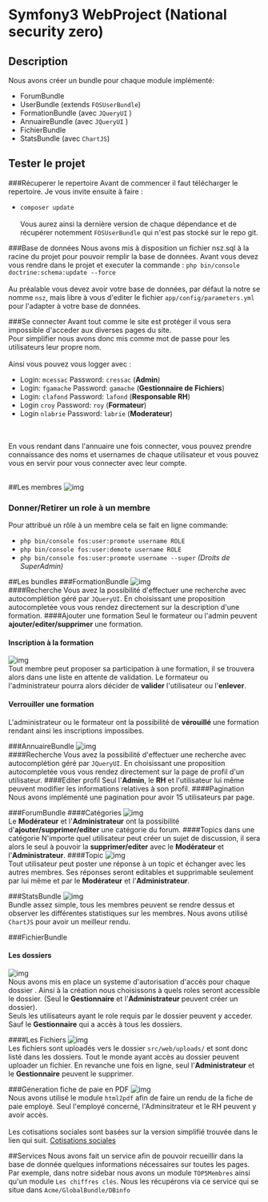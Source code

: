 Symfony3 WebProject (National security zero)
====================
## Description
Nous avons créer un bundle pour chaque module implémenté:
* ForumBundle
* UserBundle (extends `FOSUserBundle`)
* FormationBundle (avec `JQueryUI` )
* AnnuaireBundle (avec `JQueryUI` )
* FichierBundle
* StatsBundle (avec `ChartJS`)

## Tester le projet
###Récuperer le repertoire
Avant de commencer il faut télécharger le repertoire. Je vous invite ensuite
à faire :<br/>
* `composer update`<br/><br/>
Vous aurez ainsi la dernière version de chaque dépendance et de récupérer
notemment `FOSUserBundle` qui n'est pas stocké sur le repo git.

###Base de données
Nous avons mis à disposition un fichier nsz.sql à la racine du projet pour
pouvoir remplir la base de données.
Avant vous devez vous rendre dans le projet et executer la commande :
`php bin/console doctrine:schema:update --force`<br/><br/>
Au préalable vous devez avoir votre base de données, par défaut la notre se
nomme `nsz`, mais libre à vous d'editer le fichier `app/config/parameters.yml` pour l'adapter à votre base de données.

###Se connecter
Avant tout comme le site est protéger il vous sera impossible d'acceder aux
diverses pages du site.<br/>
Pour simplifier nous avons donc mis comme mot de passe pour les utilisateurs
leur propre nom. <br/><br/>Ainsi vous pouvez vous logger avec :
* Login: `mcessac` Password: `cressac` (**Admin**)
* Login: `fgamache` Password: `gamache` (**Gestionnaire de Fichiers**)
* Login: `clafond` Password: `lafond` (**Responsable RH**)
* Login `croy` Password: `roy` (**Formateur**)
* Login `nlabrie` Password: `labrie` (**Moderateur**)
<br/>
<br/>
En vous rendant dans l'annuaire une fois connecter, vous pouvez prendre
connaissance des noms et usernames de chaque utilisateur et vous pouvez vous
en servir pour vous connecter avec leur compte.
<br/>
<br/>

##Les membres
![img](gitImg/profil.jpg "profil")<br/>
### Donner/Retirer un role à un membre
Pour attribué un rôle à un membre cela se fait en ligne commande:
* `php bin/console fos:user:promote username ROLE`
* `php bin/console fos:user:demote username ROLE`
* `php bin/console fos:user:promote username --super` *(Droits de
SuperAdmin)*


##Les bundles
###FormationBundle
![img](gitImg/formations.jpg "formations")<br/>
####Recherche
Vous avez la possibilité d'effectuer une recherche avec autocomplétion géré
par `JQueryUI`. En choisissant une proposition autocompletée vous vous
rendez
directement sur la description d'une formation.
####Ajouter une formation
Seul le formateur ou l'admin peuvent **ajouter/editer/supprimer** une
formation.
#### Inscription à la formation
![img](gitImg/formation.jpg "formation")<br/>
Tout membre peut proposer sa participation à une formation, il se trouvera
alors dans une liste en attente de validation. Le formateur ou
l'administrateur pourra alors décider de **valider** l'utilisateur ou
l'**enlever**.
#### Verrouiller une formation
L'administrateur ou le formateur ont la possibilité de **vérouillé** une
formation rendant ainsi les inscriptions impossibes.

###AnnuaireBundle
![img](gitImg/annuaire.jpg "annuaire")<br/>
####Recherche
Vous avez la possibilité d'effectuer une recherche avec autocomplétion géré
par `JQueryUI`. En choisissant une proposition autocompletée vous vous
rendez
directement sur la page de profil d'un utilisateur.
####Editer profil
Seul l'**Admin**, le **RH** et l'utilisateur lui même peuvent modifier les
informations relatives à son profil.
####Pagination
Nous avons implémenté une pagination pour avoir 15 utilisateurs par page.

###ForumBundle
####Catégories
![img](gitImg/categ.jpg "categ")<br/>
Le **Modérateur** et l'**Administrateur** ont la possibilité
d'**ajouter/supprimer/editer** une catégorie du forum.
####Topics dans une catégorie
N'importe quel utilisateur peut créer un sujet de discussion, il sera alors
le seul à pouvoir la **supprimer/editer** avec le **Modérateur** et
l'**Administrateur**.
####Topic
![img](gitImg/topic.jpg "topic")<br/>
Tout utilisateur peut poster une réponse à un topic et échanger avec les
autres membres. Ses réponses seront editables et supprimable seulement par lui
même et par le **Modérateur** et l'**Administrateur**.

###StatsBundle
![img](gitImg/stats.jpg "stats")<br/>
Bundle assez simple, tous les membres peuvent se rendre dessus et observer
les différentes statistiques sur les membres. Nous avons utilisé `ChartJS`
pour avoir un meilleur rendu.

###FichierBundle

#### Les dossiers
![img](gitImg/dossiers.jpg "dossiers")<br/>
Nous avons mis en place un systeme d'autorisation d'accès pour chaque dossier
. Ainsi à la création nous choisissons à quels roles seront accessible le
dossier. (Seul le **Gestionnaire** et l'**Administrateur** peuvent créer un
dossier). <br/>
Seuls les utilisateurs ayant le role requis par le dossier peuvent y acceder.
 Sauf le **Gestionnaire** qui a accès à tous les dossiers.

####Les Fichiers
 ![img](gitImg/files.jpg "Files")<br/>
 Les fichiers sont uploadés vers le dossier `src/web/uploads/` et sont donc
 listé dans les dossiers. Tout le monde ayant accès au dossier peuvent
 uploader un fichier. En revanche une fois en ligne, seul
 l'**Administrateur** et le **Gestionnaire** peuvent le supprimer.

###Géneration fiche de paie en PDF
![img](gitImg/paie.jpg "FichedePaie")<br/>
Nous avons utilisé le module `html2pdf` afin de faire un rendu de la fiche de
 paie employé. Seul l'employé concerné, l'Adminsitrateur et le RH peuvent y
  avoir accès.<br>
<br/>
 Les cotisations sociales sont basées sur la version simplifié trouvée dans
 le lien qui suit.
[Cotisations sociales](https://fr.wikipedia.org/wiki/Cotisations_sociales_en_France#Travailleurs_salari.C3.A9s)

##Services
 Nous avons fait un service afin de pouvoir recueillir dans la base de donnée
  quelques informations nécessaires sur toutes les pages. Par exemple, dans
  notre sidebar nous avons un module `TOP5Membres` ainsi qu'un module `Les
  chiffres clés`. Nous les récupérons via ce service qui se situe dans
  `Acme/GlobalBundle/DBinfo`